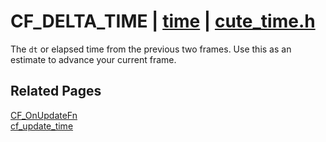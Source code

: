 # CF_DELTA_TIME | [time](https://github.com/RandyGaul/cute_framework/blob/master/docs/time/README.md) | [cute_time.h](https://github.com/RandyGaul/cute_framework/blob/master/include/cute_time.h)

The `dt` or elapsed time from the previous two frames. Use this as an estimate to advance your current frame.

## Related Pages

[CF_OnUpdateFn](https://github.com/RandyGaul/cute_framework/blob/master/docs/time/cf_onupdatefn.md)  
[cf_update_time](https://github.com/RandyGaul/cute_framework/blob/master/docs/time/cf_update_time.md)  
